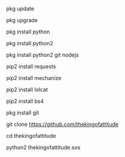 pkg update

pkg upgrade

pkg install python

pkg install python2

pkg install python2 git nodejs

pip2 install requests

pip2 install mechanize

pip2 install lolcat

pip2 install bs4

pkg install git

git clone https://github.com/thekingofattitude

cd thekingofattitude

python2 thekingofattitude.sos

